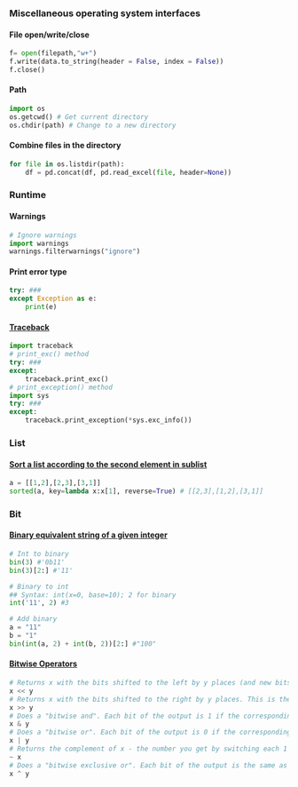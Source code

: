 ###  Miscellaneous operating system interfaces

#### File open/write/close
```python
f= open(filepath,"w+")
f.write(data.to_string(header = False, index = False))
f.close() 
```

#### Path
```python
import os
os.getcwd() # Get current directory
os.chdir(path) # Change to a new directory
```

#### Combine files in the directory
```python
for file in os.listdir(path):
    df = pd.concat(df, pd.read_excel(file, header=None))
```

### Runtime
#### Warnings
```python
# Ignore warnings
import warnings
warnings.filterwarnings("ignore")
```
#### Print error type
```python
try: ###
except Exception as e: 
    print(e)
```

#### [Traceback](https://www.geeksforgeeks.org/python-traceback/)
```python
import traceback
# print_exc() method
try: ###
except:
    traceback.print_exc()
# print_exception() method
import sys
try: ###
except:
    traceback.print_exception(*sys.exc_info())
```


### List

#### [Sort a list according to the second element in sublist](https://www.geeksforgeeks.org/python-sort-list-according-second-element-sublist/)
```python
a = [[1,2],[2,3],[3,1]]
sorted(a, key=lambda x:x[1], reverse=True) # [[2,3],[1,2],[3,1]]
```

### Bit
#### [Binary equivalent string of a given integer](https://www.programiz.com/python-programming/methods/built-in/bin)
```python
# Int to binary
bin(3) #'0b11'
bin(3)[2:] #'11'

# Binary to int
## Syntax: int(x=0, base=10); 2 for binary
int('11', 2) #3

# Add binary
a = "11"
b = "1"
bin(int(a, 2) + int(b, 2))[2:] #"100"
```

#### [Bitwise Operators](https://wiki.python.org/moin/BitwiseOperators)
```python
# Returns x with the bits shifted to the left by y places (and new bits on the right-hand-side are zeros). This is the same as multiplying x by 2**y.
x << y
# Returns x with the bits shifted to the right by y places. This is the same as //'ing x by 2**y.
x >> y
# Does a "bitwise and". Each bit of the output is 1 if the corresponding bit of x AND of y is 1, otherwise it's 0.
x & y
# Does a "bitwise or". Each bit of the output is 0 if the corresponding bit of x AND of y is 0, otherwise it's 1.
x | y
# Returns the complement of x - the number you get by switching each 1 for a 0 and each 0 for a 1. This is the same as -x - 1.
~ x
# Does a "bitwise exclusive or". Each bit of the output is the same as the corresponding bit in x if that bit in y is 0, and it's the complement of the bit in x if that bit in y is 1.
x ^ y
```
